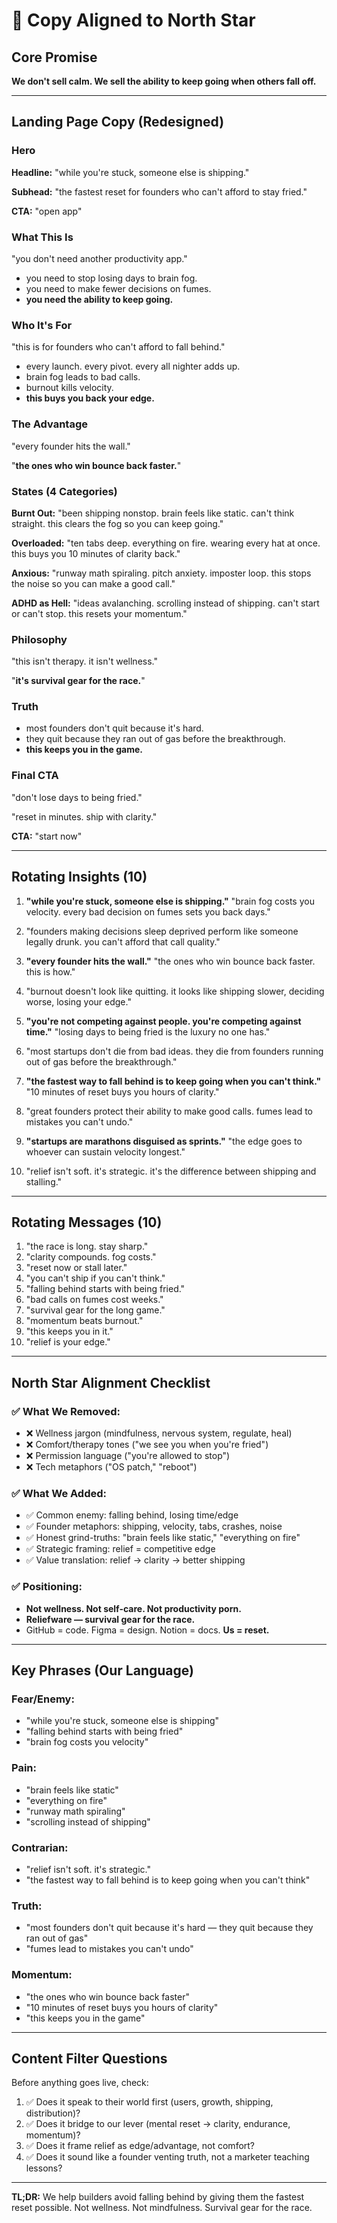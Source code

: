 # 🧭 Copy Aligned to North Star

## Core Promise
**We don't sell calm. We sell the ability to keep going when others fall off.**

---

## Landing Page Copy (Redesigned)

### Hero
**Headline:** "while you're stuck, someone else is shipping."

**Subhead:** "the fastest reset for founders who can't afford to stay fried."

**CTA:** "open app"

### What This Is
"you don't need another productivity app."

- you need to stop losing days to brain fog.
- you need to make fewer decisions on fumes.
- **you need the ability to keep going.**

### Who It's For
"this is for founders who can't afford to fall behind."

- every launch. every pivot. every all nighter adds up.
- brain fog leads to bad calls.
- burnout kills velocity.
- **this buys you back your edge.**

### The Advantage
"every founder hits the wall."

"**the ones who win bounce back faster.**"

### States (4 Categories)

**Burnt Out:**
"been shipping nonstop. brain feels like static. can't think straight. this clears the fog so you can keep going."

**Overloaded:**
"ten tabs deep. everything on fire. wearing every hat at once. this buys you 10 minutes of clarity back."

**Anxious:**
"runway math spiraling. pitch anxiety. imposter loop. this stops the noise so you can make a good call."

**ADHD as Hell:**
"ideas avalanching. scrolling instead of shipping. can't start or can't stop. this resets your momentum."

### Philosophy
"this isn't therapy. it isn't wellness."

"**it's survival gear for the race.**"

### Truth
- most founders don't quit because it's hard.
- they quit because they ran out of gas before the breakthrough.
- **this keeps you in the game.**

### Final CTA
"don't lose days to being fried."

"reset in minutes. ship with clarity."

**CTA:** "start now"

---

## Rotating Insights (10)

1. **"while you're stuck, someone else is shipping."**
   "brain fog costs you velocity. every bad decision on fumes sets you back days."

2. "founders making decisions sleep deprived perform like someone legally drunk. you can't afford that call quality."

3. **"every founder hits the wall."**
   "the ones who win bounce back faster. this is how."

4. "burnout doesn't look like quitting. it looks like shipping slower, deciding worse, losing your edge."

5. **"you're not competing against people. you're competing against time."**
   "losing days to being fried is the luxury no one has."

6. "most startups don't die from bad ideas. they die from founders running out of gas before the breakthrough."

7. **"the fastest way to fall behind is to keep going when you can't think."**
   "10 minutes of reset buys you hours of clarity."

8. "great founders protect their ability to make good calls. fumes lead to mistakes you can't undo."

9. **"startups are marathons disguised as sprints."**
   "the edge goes to whoever can sustain velocity longest."

10. "relief isn't soft. it's strategic. it's the difference between shipping and stalling."

---

## Rotating Messages (10)

1. "the race is long. stay sharp."
2. "clarity compounds. fog costs."
3. "reset now or stall later."
4. "you can't ship if you can't think."
5. "falling behind starts with being fried."
6. "bad calls on fumes cost weeks."
7. "survival gear for the long game."
8. "momentum beats burnout."
9. "this keeps you in it."
10. "relief is your edge."

---

## North Star Alignment Checklist

### ✅ What We Removed:
- ❌ Wellness jargon (mindfulness, nervous system, regulate, heal)
- ❌ Comfort/therapy tones ("we see you when you're fried")
- ❌ Permission language ("you're allowed to stop")
- ❌ Tech metaphors ("OS patch," "reboot")

### ✅ What We Added:
- ✅ Common enemy: falling behind, losing time/edge
- ✅ Founder metaphors: shipping, velocity, tabs, crashes, noise
- ✅ Honest grind-truths: "brain feels like static," "everything on fire"
- ✅ Strategic framing: relief = competitive edge
- ✅ Value translation: relief → clarity → better shipping

### ✅ Positioning:
- **Not wellness. Not self-care. Not productivity porn.**
- **Reliefware — survival gear for the race.**
- GitHub = code. Figma = design. Notion = docs. **Us = reset.**

---

## Key Phrases (Our Language)

### Fear/Enemy:
- "while you're stuck, someone else is shipping"
- "falling behind starts with being fried"
- "brain fog costs you velocity"

### Pain:
- "brain feels like static"
- "everything on fire"
- "runway math spiraling"
- "scrolling instead of shipping"

### Contrarian:
- "relief isn't soft. it's strategic."
- "the fastest way to fall behind is to keep going when you can't think"

### Truth:
- "most founders don't quit because it's hard — they quit because they ran out of gas"
- "fumes lead to mistakes you can't undo"

### Momentum:
- "the ones who win bounce back faster"
- "10 minutes of reset buys you hours of clarity"
- "this keeps you in the game"

---

## Content Filter Questions

Before anything goes live, check:

1. ✅ Does it speak to their world first (users, growth, shipping, distribution)?
2. ✅ Does it bridge to our lever (mental reset → clarity, endurance, momentum)?
3. ✅ Does it frame relief as edge/advantage, not comfort?
4. ✅ Does it sound like a founder venting truth, not a marketer teaching lessons?

---

**TL;DR:** We help builders avoid falling behind by giving them the fastest reset possible. Not wellness. Not mindfulness. Survival gear for the race.

